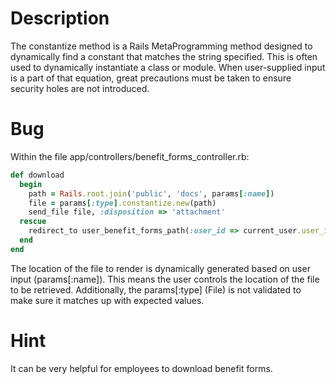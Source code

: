 # Description

The constantize method is a Rails MetaProgramming method designed to dynamically find a constant that matches the string specified. This is often used to dynamically instantiate a class or module. When user-supplied input is a part of that equation, great precautions must be taken to ensure security holes are not introduced.

# Bug

Within the file app/controllers/benefit_forms_controller.rb:

```ruby
def download
  begin
    path = Rails.root.join('public', 'docs', params[:name])
    file = params[:type].constantize.new(path)
    send_file file, :disposition => 'attachment'
  rescue
    redirect_to user_benefit_forms_path(:user_id => current_user.user_id)
  end
end
```

The location of the file to render is dynamically generated based on user input (params[:name]). This means the user controls the location of the file to be retrieved. Additionally, the params[:type] (File) is not validated to make sure it matches up with expected values.

# Hint

It can be very helpful for employees to download benefit forms.